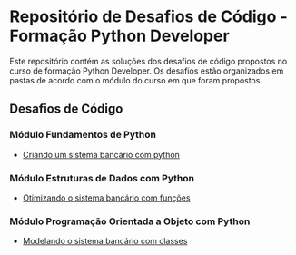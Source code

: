 # Repositório de Desafios de Código - Formação Python Developer 
Este repositório contém as soluções dos desafios de código propostos no curso de formação Python Developer. Os desafios estão organizados em pastas de acordo com o módulo do curso em que foram propostos.

## Desafios de Código
### Módulo Fundamentos de Python

* [Criando um sistema bancário com python](https://github.com/micael-ortega/formacao-python-developer-dio/tree/main/Criando%20um%20sistema%20banc%C3%A1rio%20com%20python)

### Módulo Estruturas de Dados com Python

* [Otimizando o sistema bancário com funções](https://github.com/micael-ortega/formacao-python-developer-dio/tree/main/Otimizando%20o%20sistema%20banc%C3%A1rio%20com%20fun%C3%A7%C3%B5es)

### Módulo Programação Orientada a Objeto com Python

* [Modelando o sistema bancário com classes](https://github.com/micael-ortega/formacao-python-developer-dio/tree/main/Modelando%20o%20sistema%20banc%C3%A1rio%20com%20classes) 
